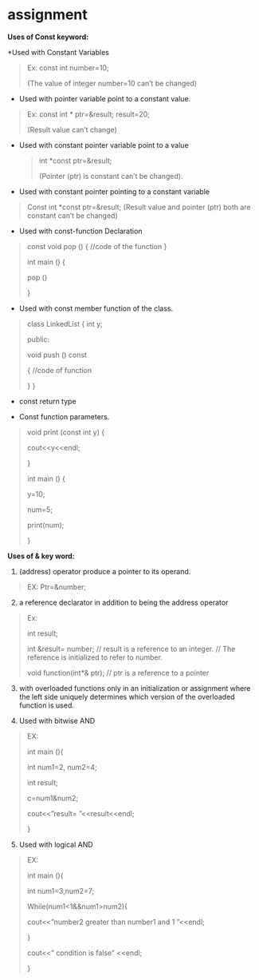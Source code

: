 # assignment
**Uses of Const keyword:**

*Used with Constant Variables
>Ex:
const int number=10;
>
>(The value of integer number=10 can’t be changed)

* Used with pointer variable point to a constant value.
>Ex:
>const int * ptr=&result;
       result=20;
> 
>(Result value can’t change)

* Used with constant pointer variable point to a value
    >int *const ptr=&result;
    >
   > (Pointer (ptr) is constant can’t be changed).


* Used with constant pointer pointing to a constant variable
>Const int *const ptr=&result;
(Result value and pointer (ptr) both are constant can’t be changed)

* Used with const-function Declaration
>const void pop () {
 //code of the function
  }
> 
>int main () {
> 
>pop ()
> 
 >}
>

* Used with const member function of the class.
>class LinkedList {
>int y;
> 
> public:
> 
>void push () const
> 
>{
//code of function
> 
>}
}

*  const return type

* Const function parameters.
>void print (const int y) {
> 
>cout<<y<<endl;
> 
>}
> 
>int main () {
> 
>y=10;
> 
>num=5;
> 
>print(num);
> 
>}

**Uses of & key word:**
1.	(address) operator produce a pointer to its operand.
>EX:  Ptr=&number;
2. a reference declarator in addition to being the address operator
>Ex:
> 
 >int result;
> 
>int &result= number; // result is a reference to an integer. // The reference is initialized to refer to number. 
 >
>void function(int*& ptr); // ptr is a reference to a pointer

3. with overloaded functions only in an initialization or assignment where the left side uniquely determines which version of the overloaded function is used.

4. Used with bitwise AND
>EX:
>
>int main (){
> 
>int num1=2, num2=4;
> 
>int result;
> 
>c=num1&num2;
> 
>cout<<”result= ”<<result<<endl;
> 
>}
5. Used with logical AND
> EX:
> 
>int main (){
> 
>int num1=3,num2=7;
> 
>While(num1<1&&num1>num2){
> 
>cout<<”number2  greater than number1 and 1 ”<<endl;
> 
>}
> 
>cout<<” condition is false” <<endl;
> 
>}
